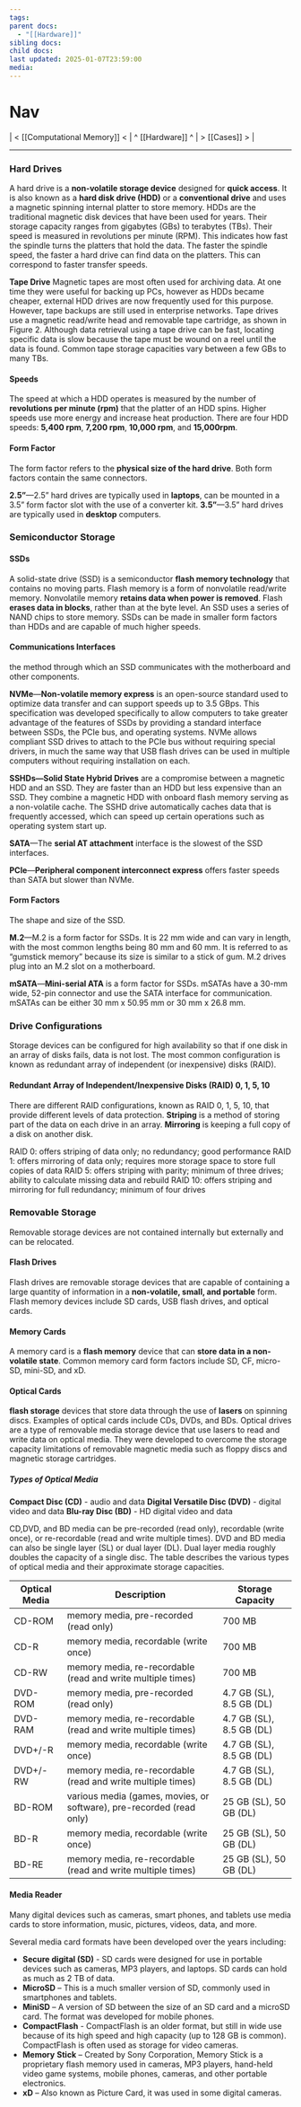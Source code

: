 ```yaml
---
tags: 
parent docs:
  - "[[Hardware]]"
sibling docs: 
child docs: 
last updated: 2025-01-07T23:59:00
media:
---
```

# Nav
| < [[Computational Memory]] < | ^ [[Hardware]] ^ | > [[Cases]] > |

---
### Hard Drives
A hard drive is a **non-volatile storage device** designed for **quick access**. It is also known as a **hard disk drive (HDD)** or a **conventional drive** and uses a magnetic spinning internal platter to store memory.
HDDs are the traditional magnetic disk devices that have been used for years. Their storage capacity ranges from gigabytes (GBs) to terabytes (TBs). Their speed is measured in revolutions per minute (RPM). This indicates how fast the spindle turns the platters that hold the data. The faster the spindle speed, the faster a hard drive can find data on the platters. This can correspond to faster transfer speeds.

**Tape Drive**
Magnetic tapes are most often used for archiving data. At one time they were useful for backing up PCs, however as HDDs became cheaper, external HDD drives are now frequently used for this purpose. However, tape backups are still used in enterprise networks. Tape drives use a magnetic read/write head and removable tape cartridge, as shown in Figure 2. Although data retrieval using a tape drive can be fast, locating specific data is slow because the tape must be wound on a reel until the data is found. Common tape storage capacities vary between a few GBs to many TBs.
#### Speeds
The speed at which a HDD operates is measured by the number of **revolutions per minute (rpm)** that the platter of an HDD spins. Higher speeds use more energy and increase heat production. There are four HDD speeds: **5,400 rpm**, **7,200 rpm**, **10,000 rpm**, and **15,000rpm**.

#### Form Factor
The form factor refers to the **physical size of the hard drive**. Both form factors contain the same connectors.

**2.5”**—2.5” hard drives are typically used in **laptops**, can be mounted in a 3.5” form factor slot with the use of a converter kit.
**3.5”**—3.5” hard drives are typically used in **desktop** computers.

### Semiconductor Storage 
#### SSDs
A solid-state drive (SSD) is a semiconductor **flash memory technology** that contains no moving parts. Flash memory is a form of nonvolatile read/write memory. Nonvolatile memory **retains data when power is removed**. Flash **erases data in blocks**, rather than at the byte level. An SSD uses a series of NAND chips to store memory. SSDs can be made in smaller form factors than HDDs and are capable of much higher speeds.

#### Communications Interfaces
the method through which an SSD communicates with the motherboard and other components.

**NVMe**—**Non-volatile memory express** is an open-source standard used to optimize data transfer and can support speeds up to 3.5 GBps. This specification was developed specifically to allow computers to take greater advantage of the features of SSDs by providing a standard interface between SSDs, the PCIe bus, and operating systems. NVMe allows compliant SSD drives to attach to the PCIe bus without requiring special drivers, in much the same way that USB flash drives can be used in multiple computers without requiring installation on each.

**SSHDs—Solid State Hybrid Drives** are a compromise between a magnetic HDD and an SSD. They are faster than an HDD but less expensive than an SSD. They combine a magnetic HDD with onboard flash memory serving as a non-volatile cache. The SSHD drive automatically caches data that is frequently accessed, which can speed up certain operations such as operating system start up.

**SATA**—The **serial AT attachment** interface is the slowest of the SSD interfaces.

**PCIe**—**Peripheral component interconnect express** offers faster speeds than SATA but slower than NVMe.

#### Form Factors
The shape and size of the SSD.

**M.2**—M.2 is a form factor for SSDs. It is 22 mm wide and can vary in length, with the most common lengths being 80 mm and 60 mm. It is referred to as “gumstick memory” because its size is similar to a stick of gum. M.2 drives plug into an M.2 slot on a motherboard.

**mSATA**—**Mini-serial ATA** is a form factor for SSDs. mSATAs have a 30-mm wide, 52-pin connector and use the SATA interface for communication. mSATAs can be either 30 mm x 50.95 mm or 30 mm x 26.8 mm.

### Drive Configurations
Storage devices can be configured for high availability so that if one disk in an array of disks fails, data is not lost. The most common configuration is known as redundant array of independent (or inexpensive) disks (RAID).

#### Redundant Array of Independent/Inexpensive Disks (RAID) 0, 1, 5, 10
There are different RAID configurations, known as RAID 0, 1, 5, 10, that provide different levels of data protection. **Striping** is a method of storing part of the data on each drive in an array. **Mirroring** is keeping a full copy of a disk on another disk.

RAID 0: offers striping of data only; no redundancy; good performance
RAID 1: offers mirroring of data only; requires more storage space to store full copies of data
RAID 5: offers striping with parity; minimum of three drives; ability to calculate missing data and rebuild
RAID 10: offers striping and mirroring for full redundancy; minimum of four drives

### Removable Storage
Removable storage devices are not contained internally but externally and can be relocated.

#### Flash Drives
Flash drives are removable storage devices that are capable of containing a large quantity of information in a **non-volatile, small, and portable** form. Flash memory devices include SD cards, USB flash drives, and optical cards.

#### Memory Cards
A memory card is a **flash memory** device that can **store data in a non-volatile state**. Common memory card form factors include SD, CF, micro-SD, mini-SD, and xD.

#### Optical Cards
**flash storage** devices that store data through the use of **lasers** on spinning discs. Examples of optical cards include CDs, DVDs, and BDs. Optical drives are a type of removable media storage device that use lasers to read and write data on optical media. They were developed to overcome the storage capacity limitations of removable magnetic media such as floppy discs and magnetic storage cartridges.

##### Types of Optical Media
**Compact Disc (CD)** - audio and data
**Digital Versatile Disc (DVD)** - digital video and data
**Blu-ray Disc (BD)** - HD digital video and data

CD,DVD, and BD media can be pre-recorded (read only), recordable (write once), or re-recordable (read and write multiple times). DVD and BD media can also be single layer (SL) or dual layer (DL). Dual layer media roughly doubles the capacity of a single disc. 
The table describes the various types of optical media and their approximate storage capacities.

| Optical Media | Description                                                          | Storage Capacity         |
| ------------- | -------------------------------------------------------------------- | ------------------------ |
| CD-ROM        | memory media, pre-recorded (read only)                               | 700 MB                   |
| CD-R          | memory media, recordable (write once)                                | 700 MB                   |
| CD-RW         | memory media, re-recordable (read and write multiple times)          | 700 MB                   |
| DVD-ROM       | memory media, pre-recorded (read only)                               | 4.7 GB (SL), 8.5 GB (DL) |
| DVD-RAM       | memory media, re-recordable (read and write multiple times)          | 4.7 GB (SL), 8.5 GB (DL) |
| DVD+/-R       | memory media, recordable (write once)                                | 4.7 GB (SL), 8.5 GB (DL) |
| DVD+/-RW      | memory media, re-recordable (read and write multiple times)          | 4.7 GB (SL), 8.5 GB (DL) |
| BD-ROM        | various media (games, movies, or software), pre-recorded (read only) | 25 GB (SL), 50 GB (DL)   |
| BD-R          | memory media, recordable (write once)                                | 25 GB (SL), 50 GB (DL)   |
| BD-RE         | memory media, re-recordable (read and write multiple times)          | 25 GB (SL), 50 GB (DL)   |
#### Media Reader
Many digital devices such as cameras, smart phones, and tablets use media cards to store information, music, pictures, videos, data, and more.

Several media card formats have been developed over the years including:

- **Secure digital (SD)** - SD cards were designed for use in portable devices such as cameras, MP3 players, and laptops. SD cards can hold as much as 2 TB of data.
- **MicroSD** – This is a much smaller version of SD, commonly used in smartphones and tablets.
- **MiniSD** – A version of SD between the size of an SD card and a microSD card. The format was developed for mobile phones.
- **CompactFlash** - CompactFlash is an older format, but still in wide use because of its high speed and high capacity (up to 128 GB is common). CompactFlash is often used as storage for video cameras.
- **Memory** **Stick** – Created by Sony Corporation, Memory Stick is a proprietary flash memory used in cameras, MP3 players, hand-held video game systems, mobile phones, cameras, and other portable electronics.
- **xD** – Also known as Picture Card, it was used in some digital cameras.